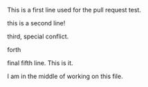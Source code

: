 This is a first line used for the pull request test.

this is a second line!

third, special conflict.
 
forth

final fifth line. This is it.

I am in the middle of working on this file.